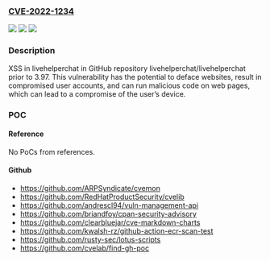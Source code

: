 ### [CVE-2022-1234](https://cve.mitre.org/cgi-bin/cvename.cgi?name=CVE-2022-1234)

![](https://img.shields.io/static/v1?label=Product&message=livehelperchat%2Flivehelperchat&color=blue)
![](https://img.shields.io/static/v1?label=Version&message=%3C%203.97%20&color=brighgreen)
![](https://img.shields.io/static/v1?label=Vulnerability&message=CWE-79%20Improper%20Neutralization%20of%20Input%20During%20Web%20Page%20Generation%20('Cross-site%20Scripting')&color=brighgreen)

### Description

XSS in livehelperchat in GitHub repository livehelperchat/livehelperchat prior to 3.97. This vulnerability has the potential to deface websites, result in compromised user accounts, and can run malicious code on web pages, which can lead to a compromise of the user’s device.

### POC

#### Reference

No PoCs from references.

#### Github

- <https://github.com/ARPSyndicate/cvemon>
- <https://github.com/RedHatProductSecurity/cvelib>
- <https://github.com/andrescl94/vuln-management-api>
- <https://github.com/briandfoy/cpan-security-advisory>
- <https://github.com/clearbluejar/cve-markdown-charts>
- <https://github.com/kwalsh-rz/github-action-ecr-scan-test>
- <https://github.com/rusty-sec/lotus-scripts>
- <https://github.com/cvelab/find-gh-poc>
